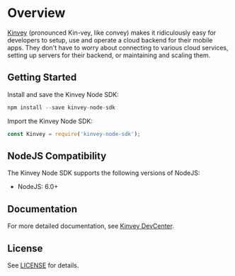 # Overview

[Kinvey](http://www.kinvey.com) (pronounced Kin-vey, like convey) makes it ridiculously easy for developers to setup, use and operate a cloud backend for their mobile apps. They don't have to worry about connecting to various cloud services, setting up servers for their backend, or maintaining and scaling them.

## Getting Started

Install and save the Kinvey Node SDK:

```javascript
npm install --save kinvey-node-sdk
```

Import the Kinvey Node SDK:

```javascript
const Kinvey = require('kinvey-node-sdk');
```

## NodeJS Compatibility

The Kinvey Node SDK supports the following versions of NodeJS:

- NodeJS: 6.0+

## Documentation

For more detailed documentation, see [Kinvey DevCenter](http://devcenter.kinvey.com/nodejs).

## License

See [LICENSE](LICENSE) for details.
